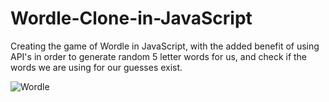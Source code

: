 # Wordle-Clone-in-JavaScript
Creating the game of Wordle in JavaScript, with the added benefit of using API's in order to generate random 5 letter words for us, and check if the words we are using for our guesses exist.

![Wordle](https://user-images.githubusercontent.com/32854050/152985699-085a77ba-9a21-40e6-9edc-6f96e69ca315.jpg)

